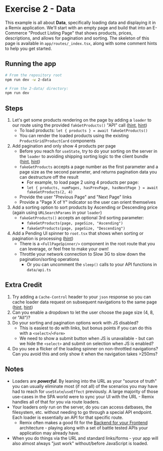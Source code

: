 # Exercise 2 - Data

This example is all about **Data**, specifically loading data and displaying it in a Remix application. We'll start with an empty page and build that into an E-Commerce "Product Listing Page" that shows products, prices, descriptions, and allows for pagination and sorting. The skeleton of this page is available in `app/routes/_index.tsx`, along with some comment hints to help you get started.

## Running the app

```sh
# From the repository root
npm run dev -w 2-data

# From the 2-data/ directory:
npm run dev
```

## Steps

1. Let's get some products rendering on the page by adding a `loader` to our route using the provided `fakGetProducts()` "API" call ([hint](https://remix.run/docs/en/main/route/loader), [hint](https://remix.run/docs/en/main/hooks/use-loader-data))
   - To load products: `let { products } = await fakeGetProducts()`
   - You can render the loaded products using the existing `ProductGrid`/`ProductCard` components
2. Add pagination and only show 4 products per page
   - Before you reach for `useState`, try to do your sorting on the server in the `loader` to avoiding shipping sorting logic to the client bundle ([hint](https://remix.run/docs/en/main/guides/data-loading#url-search-params), [hint](https://developer.mozilla.org/en-US/docs/Web/API/URLSearchParams))
   - `fakeGetProducts` accepts a page number as the first parameter and a page size as the second parameter, and returns pagination data you can destructure off the result
     - For example, to load page 2 using 4 products per page:
     - `let { products, numPages, hasPrevPage, hasNextPage } = await fakeGetProducts(2, 4)`
   - Provide the user "Previous Page" and "Next Page" links
   - Provide a "Page X of Y" indicator so the user can orient themselves
3. Add a sorting option to sort products by Ascending or Descending price (again using `URLSearchParams` in your `loader`)
   - `fakeGetProducts()` accepts an optional 3rd sorting parameter:
     - `fakeGetProducts(page, pageSize, "Ascending")`
     - `fakeGetProducts(page, pageSize, "Descending")`
4. Add a Pending UI spinner to `root.tsx` that shows when sorting or pagination is processing ([hint](https://remix.run/docs/en/main/hooks/use-navigation))
   - There is a `<FullPageSpinner/>` component in the root route that you can leverage, or feel free to make your own!
   - Throttle your network connection to Slow 3G to slow down the pagination/sorting operations
     - Or you can uncomment the `sleep()` calls to your API functions in `data/api.ts`

## Extra Credit

1. Try adding a `Cache-Control` header to your `json` response so you can cache loader data request on subsequent navigations to the same page ([hint](https://remix.run/docs/en/main/utils/json), [hint](https://developer.mozilla.org/en-US/docs/Web/HTTP/Headers/Cache-Control))
1. Can you enable a dropdown to let the user choose the page size (4, 8, or "All")?
1. Do your sorting and pagination options work with JS disabled?
   - This is easiest to do with links, but bonus points if you can do this with a `<select>`/`<Form>`
   - We need to show a submit button when JS is unavailable - but can we hide the `<select>` and submit on selection when JS is enabled?
1. Do you see a flicker of the loading spinner on non-throttled navigations? Can you avoid this and only show it when the navigation takes >250ms?

## Notes

- Loaders are _**powerful**_. By leaning into the URL as your "source of truth" you can usually eliminate most (if not all) of the scenarios you may have had to reach for `useState`/`useEffect` previously. A large majority of those use-cases in the SPA world were to sync your UI with the URL - Remix handles all of that for you via route loaders.
- Your loaders _only_ run on the server, do you can access datbases, the filesystem, etc. without needing to go through a special API endpoint. Each loader is essentially an API for that specific route.
  - Remix often makes a good fit for the [Backend for your Frontend](https://remix.run/docs/en/main/guides/bff) architecture - playing along with a set of battle tested APIs your application may already have.
- When you do things via the URL and standard links/forms - your app will also almost always "just work" without/before JavaScript is loaded.
